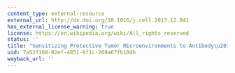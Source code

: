 ```yaml
---
content_type: external-resource
external_url: http://dx.doi.org/10.1016/j.cell.2013.12.041
has_external_license_warning: true
license: https://en.wikipedia.org/wiki/All_rights_reserved
status: ''
title: "Sensitizing Protective Tumor Microenvironments to Antibody\u2013mediated Therapy"
uid: 7a52f168-02ef-4851-9f1c-269a67fb104b
wayback_url: ''
---
```

